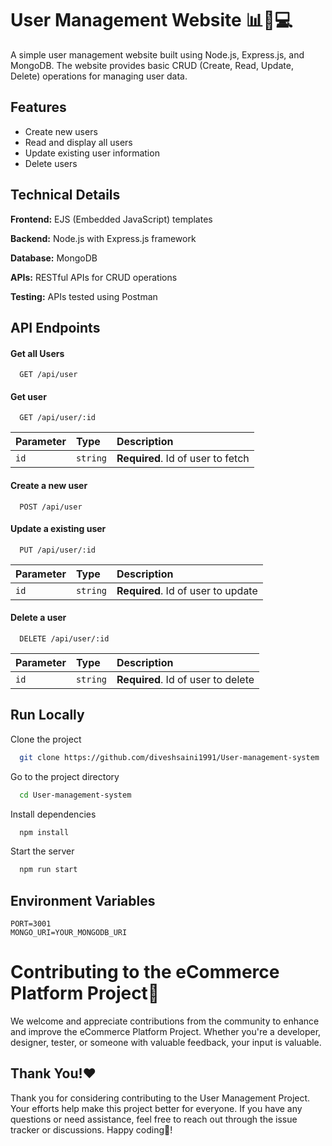 
# User Management Website 📊👥💻

A simple user management website built using Node.js, Express.js, and MongoDB. The website provides basic CRUD (Create, Read, Update, Delete) operations for managing user data.





## Features

- Create new users
- Read and display all users
- Update existing user information
- Delete users


## Technical Details

**Frontend:** EJS (Embedded JavaScript) templates

**Backend:** Node.js with Express.js framework

**Database:** MongoDB

**APIs:** RESTful APIs for CRUD operations

**Testing:**  APIs tested using Postman
## API Endpoints


#### Get all Users

```http
  GET /api/user
```

#### Get user

```http
  GET /api/user/:id
```

| Parameter | Type     | Description                       |
| :-------- | :------- | :-------------------------------- |
| `id`      | `string` | **Required**. Id of user to fetch |


#### Create a new user

```http
  POST /api/user
```

#### Update a existing user

```http
  PUT /api/user/:id
```

| Parameter | Type     | Description                       |
| :-------- | :------- | :-------------------------------- |
| `id`      | `string` | **Required**. Id of user to update |

#### Delete a user

```http
  DELETE /api/user/:id
```

| Parameter | Type     | Description                       |
| :-------- | :------- | :-------------------------------- |
| `id`      | `string` | **Required**. Id of user to delete |




## Run Locally

Clone the project

```bash
  git clone https://github.com/diveshsaini1991/User-management-system
```

Go to the project directory

```bash
  cd User-management-system
```

Install dependencies

```bash
  npm install
```

Start the server

```bash
  npm run start
```


## Environment Variables


```dotenv
PORT=3001
MONGO_URI=YOUR_MONGODB_URI
```


# Contributing to the eCommerce Platform Project🤝

We welcome and appreciate contributions from the community to enhance and improve the eCommerce Platform Project. Whether you're a developer, designer, tester, or someone with valuable feedback, your input is valuable.
## Thank You!❤️

Thank you for considering contributing to the User Management Project. Your efforts help make this project better for everyone. If you have any questions or need assistance, feel free to reach out through the issue tracker or discussions. Happy coding🤩!
